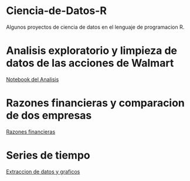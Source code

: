 # Ciencia-de-Datos-R
Algunos proyectos de ciencia de datos en el lenguaje de programacion R. 
# Analisis exploratorio y limpieza de datos de las acciones de Walmart
[Notebook del Analisis](https://github.com/GallegosLuna/Ciencia-de-Datos-R/blob/main/Analisis%20exploratorio%20de%20datos%20sobre%20las%20acciones%20de%20walmart.ipynb)
# Razones financieras y comparacion de dos empresas
[Razones financieras](https://github.com/GallegosLuna/Ciencia-de-Datos-R/blob/main/FinanzasCorporativasRazonesFinancieras.ipynb)
# Series de tiempo
[Extraccion de datos y graficos](https://github.com/GallegosLuna/Ciencia-de-Datos-R/blob/main/FinanzasCorporativasRazonesFinancieras.ipynb)
